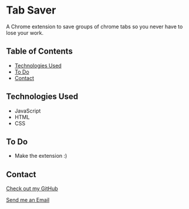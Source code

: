 # Tab Saver

  A Chrome extension to save groups of chrome tabs so you never have to lose your work.

## Table of Contents

* [Technologies Used](#technologies-used)
* [To Do](#to-do)
* [Contact](#contact)

## Technologies Used

* JavaScript
* HTML
* CSS

## To Do

* Make the extension :)

## Contact

[Check out my GitHub](https://github.com/ethan-pt)

[Send me an Email](mailto:tubbeethan@gmail.com)
